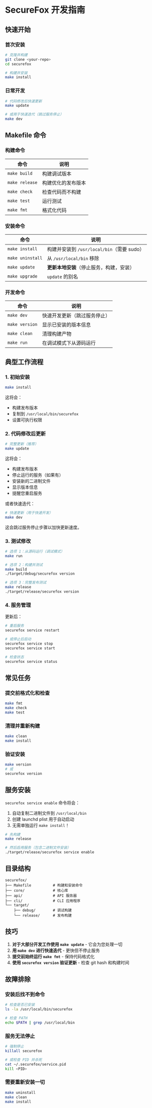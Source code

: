 # SecureFox 开发指南

## 快速开始

### 首次安装

```bash
# 克隆并构建
git clone <your-repo>
cd securefox

# 构建并安装
make install
```

### 日常开发

```bash
# 代码修改后快速更新
make update

# 或用于快速迭代（跳过服务停止）
make dev
```

## Makefile 命令

### 构建命令

| 命令 | 说明 |
|---------|-------------|
| `make build` | 构建调试版本 |
| `make release` | 构建优化的发布版本 |
| `make check` | 检查代码而不构建 |
| `make test` | 运行测试 |
| `make fmt` | 格式化代码 |

### 安装命令

| 命令 | 说明 |
|---------|-------------|
| `make install` | 构建并安装到 `/usr/local/bin`（需要 sudo） |
| `make uninstall` | 从 `/usr/local/bin` 移除 |
| `make update` | **更新本地安装**（停止服务，构建，安装） |
| `make upgrade` | `update` 的别名 |

### 开发命令

| 命令 | 说明 |
|---------|-------------|
| `make dev` | 快速开发更新（跳过服务停止） |
| `make version` | 显示已安装的版本信息 |
| `make clean` | 清理构建产物 |
| `make run` | 在调试模式下从源码运行 |

## 典型工作流程

### 1. 初始安装

```bash
make install
```

这将会：
- 构建发布版本
- 复制到 `/usr/local/bin/securefox`
- 设置可执行权限

### 2. 代码修改后更新

```bash
# 完整更新（推荐）
make update
```

这将会：
- 构建发布版本
- 停止运行的服务（如果有）
- 安装新的二进制文件
- 显示版本信息
- 提醒您重启服务

或者快速迭代：

```bash
# 快速更新（用于快速开发）
make dev
```

这会跳过服务停止步骤以加快更新速度。

### 3. 测试修改

```bash
# 选项 1：从源码运行（调试模式）
make run

# 选项 2：构建并测试
make build
./target/debug/securefox version

# 选项 3：完整发布测试
make release
./target/release/securefox version
```

### 4. 服务管理

更新后：

```bash
# 重启服务
securefox service restart

# 或停止后启动
securefox service stop
securefox service start

# 检查状态
securefox service status
```

## 常见任务

### 提交前格式化和检查

```bash
make fmt
make check
make test
```

### 清理并重新构建

```bash
make clean
make install
```

### 验证安装

```bash
make version
# 或
securefox version
```

## 服务安装

`securefox service enable` 命令将会：
1. 自动复制二进制文件到 `/usr/local/bin`
2. 创建 launchd plist 用于自动启动
3. 无需单独运行 `make install`！

```bash
# 先构建
make release

# 然后启用服务（包含二进制文件安装）
./target/release/securefox service enable
```

## 目录结构

```
securefox/
├── Makefile          # 构建和安装命令
├── core/             # 核心库
├── api/              # API 服务器
├── cli/              # CLI 应用程序
└── target/
    ├── debug/        # 调试构建
    └── release/      # 发布构建
```

## 技巧

1. **对于大部分开发工作使用 `make update`** - 它会为您处理一切
2. **用 `make dev` 进行快速迭代** - 更快但不停止服务
3. **提交前始终运行 `make fmt`** - 保持代码格式化
4. **使用 `securefox version` 验证更新** - 检查 git hash 和构建时间

## 故障排除

### 安装后找不到命令

```bash
# 检查是否已安装
ls -la /usr/local/bin/securefox

# 检查 PATH
echo $PATH | grep /usr/local/bin
```

### 服务无法停止

```bash
# 强制停止
killall securefox

# 或检查 PID 并杀死
cat ~/.securefox/service.pid
kill <PID>
```

### 需要重新安装一切

```bash
make uninstall
make clean
make install
```
